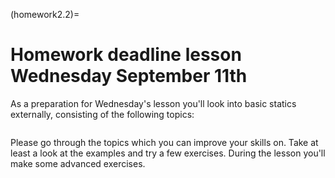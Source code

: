 (homework2.2)=
# Homework deadline lesson Wednesday September 11th

As a preparation for Wednesday's lesson you'll look into basic statics externally, consisting of the following topics:

```{tableofcontents}
```

Please go through the topics which you can improve your skills on. Take at least a look at the examples and try a few exercises. During the lesson you'll make some advanced exercises.